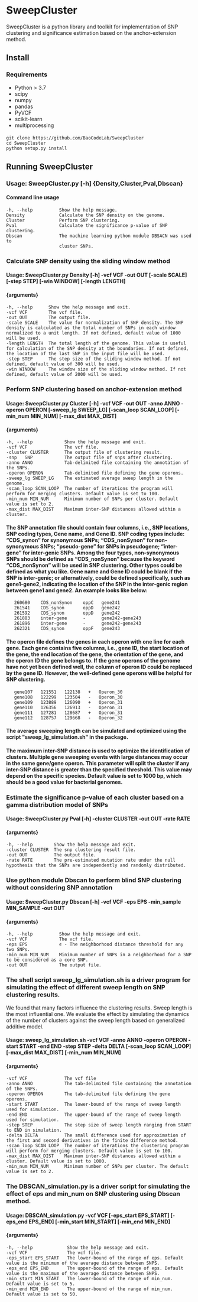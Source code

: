 # SweepCluster
SweepCluster is a python library and toolkit for implementation of SNP clustering and significance estimation based on the anchor-extension method.

## Install
### Requirements
  * Python > 3.7
  * scipy
  * numpy 
  * pandas  
  * PyVCF  
  * scikit-learn
  * multiprocessing

####  
    git clone https://github.com/BaoCodeLab/SweepCluster
    cd SweepCluster
    python setup.py install
    

## Running SweepCluster
### Usage:  SweepCluster.py [-h] {Density,Cluster,Pval,Dbscan}

#### Command line usage                        
    -h, --help          Show the help message.
    Density             Calculate the SNP density on the genome.
    Cluster             Perform SNP clustering.
    Pval                Calculate the significance p-value of SNP clustering.
    Dbscan              The machine learning python module DBSACN was used to
                        cluster SNPs.

### Calculate SNP density using the sliding window method
#### Usage:  SweepCluster.py Density [-h] -vcf VCF -out OUT  [-scale SCALE]  [-step STEP]  [-win WINDOW]  [-length LENGTH]  

#### {arguments}
    -h, --help      Show the help message and exit.
    -vcf VCF        The vcf file.
    -out OUT        The output file.
    -scale SCALE    The value for normalization of SNP density. The SNP density is calculated as the total number of SNPs in each window normalized to a unit length. If not defined, default value of 1000 will be used.
    -length LENGTH  The total length of the genome. This value is useful for calculation of the SNP density at the boundaries. If not defined, the location of the last SNP in the input file will be used.
    -step STEP      The step size of the sliding window method. If not defined, default value of 300 will be used.
    -win WINDOW     The window size of the sliding window method. If not defined, default value of 2000 will be used.
 


###  Perform SNP clustering based on anchor-extension method
#### Usage:  SweepCluster.py Cluster [-h] -vcf VCF -out OUT -anno ANNO -operon OPERON [-sweep_lg SWEEP_LG]  [-scan_loop SCAN_LOOP]  [-min_num MIN_NUM]  [-max_dist MAX_DIST]

#### {arguments}
    -h, --help            Show the help message and exit.
    -vcf VCF              The vcf file.
    -cluster CLUSTER      The output file of clustering result.
    -snp   SNP            The output file of snps after clustering.
    -anno ANNO            Tab-delimited file containing the annotation of the SNPs.
    -operon OPERON        Tab-delimited file defining the gene operons.
    -sweep_lg SWEEP_LG    The estimated average sweep length in the genome. 
    -scan_loop SCAN_LOOP  The number of iterations the program will perform for merging clusters. Default value is set to 100.
    -min_num MIN_NUM      Minimum number of SNPs per cluster. Default value is set to 2.
    -max_dist MAX_DIST    Maximum inter-SNP distances allowed within a cluster.
    
####   The SNP annotation file should contain four columns, i.e., SNP locations, SNP coding types, Gene name, and Gene ID. SNP coding types include: “CDS_synon” for synonymous SNPs; “CDS_nonSynon” for non-synonymous SNPs; “pseudo-gene” for SNPs in pseudogene; “inter-gene” for inter-genic SNPs.  Among the four types, non-synonymous SNPs should be defined as “CDS_nonSynon” because the keyword “CDS_nonSynon” will be used in SNP clustering. Other types could be defined as what you like. Gene name and Gene ID could be blank if the SNP is inter-genic; or alternatively, could be defined specifically, such as gene1-gene2, indicating the location of the SNP in the inter-genic region between gene1 and gene2. An example looks like below:
       260680    CDS_nonSynon    oppC   gene241
       261541    CDS_synon       oppD   gene242
       261592    CDS_synon       oppD   gene242
       261883    inter-gene      -      gene242-gene243
       261896    inter-gene      -      gene242-gene243
       262321    CDS_synon       oppF   gene243
       
####   The operon file defines the genes in each operon with one line for each gene. Each gene contains five columns, i.e., gene ID, the start location of the gene, the end location of the gene, the orientation of the gene, and the operon ID the gene belongs to. If the gene operons of the genome have not yet been defined well, the column of operon ID could be replaced by the gene ID. However, the well-defined gene operons will be helpful for SNP clustering. 
       gene107   121551   122138   +   Operon_30
       gene108   122299   123504   ‐   Operon_30
       gene109   123889   126090   +   Operon_31
       gene110   126356   126913   ‐   Operon_31
       gene111   127281   128687   +   Operon_31
       gene112   128757   129668   ‐   Operon_32

####   The average sweeping length can be simulated and optimized using the script "sweep_lg_simulation.sh" in the package. 
####   The maximum inter-SNP distance is used to optimize the identification of clusters. Multiple gene sweeping events with large distances may occur in the same gene/gene operon. This parameter will split the cluster if any inter-SNP distance is greater than the specified threshold. This value may depend on the specific species. Default value is set to 1000 bp, which should be a good value for bacterial genomes.
    

### Estimate the significance p-value of each cluster based on a gamma distribution model of SNPs
#### Usage:  SweepCluster.py Pval [-h] -cluster CLUSTER -out OUT -rate RATE

#### {arguments}
    -h, --help        Show the help message and exit.
    -cluster CLUSTER  The snp clustering result file.
    -out OUT          The output file.
    -rate RATE        The pre-estimated mutation rate under the null hypothesis that the SNPs are independently and randomly distributed.


### Use python module Dbscan to perform blind SNP clustering without considering SNP annotation
#### Usage:  SweepCluster.py Dbscan [-h] -vcf VCF -eps EPS -min_sample MIN_SAMPLE -out OUT

#### {arguments}
    -h, --help          Show the help message and exit.
    -vcf VCF            The vcf file.
    -eps EPS            ϵ - The neighborhood distance threshold for any two SNPs.
    -min_num MIN_NUM    Minimum number of SNPs in a neighborhood for a SNP to be considered as a core SNP.
    -out OUT            The output file.

    
### The shell script sweep_lg_simulation.sh is a driver program for simulating the effect of different sweep length on SNP clustering results.
We found that many factors influence the clustering results. Sweep length is the most influential one. We evaluate the effect by simulating the dynamics of the number of clusters against the sweep length based on generalized additive model. 
#### Usage:  sweep_lg_simulation.sh -vcf VCF -anno ANNO -operon OPERON -start START -end END -step STEP -delta DELTA [-scan_loop SCAN_LOOP] [-max_dist MAX_DIST]  [-min_num MIN_NUM] 

#### {arguments}
    -vcf VCF              The vcf file
    -anno ANNO            The tab-delimited file containing the annotation of the SNPs.
    -operon OPERON        The tab-delimited file defining the gene operons.
    -start START          The lower-bound of the range of sweep length used for simulation.
    -end END              The upper-bound of the range of sweep length used for simulation.
    -step STEP            The step size of sweep length ranging from START to END in simulation.
    -delta DELTA          The small difference used for approximation of the first and second derivatives in the finite difference method.
    -scan_loop SCAN_LOOP  The number of iterations the clustering program will perform for merging clusters. Default value is set to 100.
    -max_dist MAX_DIST    Maximum inter-SNP distances allowed within a cluster. Default value is set to 1000.
    -min_num MIN_NUM      Minimum number of SNPs per cluster. The default value is set to 2.
 
### The DBSCAN_simulation.py is a driver script for simulating the effect of eps and min_num on SNP clustering using Dbscan method.
#### Usage:  DBSCAN_simulation.py -vcf VCF [-eps_start EPS_START] [-eps_end EPS_END] [-min_start MIN_START] [-min_end MIN_END]
#### {arguments}
    -h, --help             Show the help message and exit.
    -vcf VCF               The vcf file.
    -eps_start EPS_START   The lower-bound of the range of eps. Default value is the minimum of the average distance between SNPS.
    -eps_end EPS_END       The upper-bound of the range of eps. Default value is the maximum of the average distance between SNPS.
    -min_start MIN_START   The lower-bound of the range of min_num. Default value is set to 5.
    -min_end MIN_END       The upper-bound of the range of min_num. Default value is set to 50.

    
